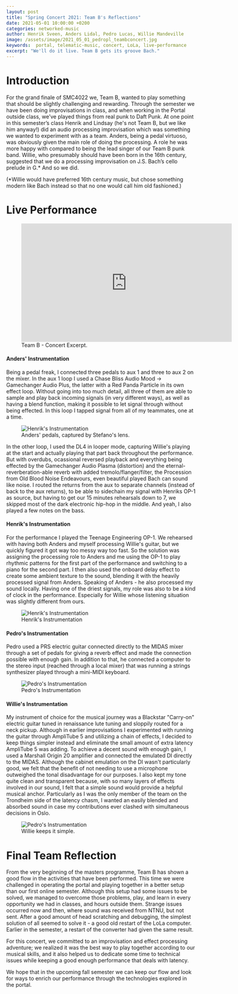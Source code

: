 ```yaml
---
layout: post
title: "Spring Concert 2021: Team B's Reflections"
date: 2021-05-01 10:00:00 +0200
categories: networked-music
author: Henrik Sveen, Anders Lidal, Pedro Lucas, Willie Mandeville
image: /assets/image/2021_05_01_pedropl_teambconcert.jpg
keywords:  portal, telematic-music, concert, LoLa, live-performance
excerpt: "We'll do it live. Team B gets its groove Bach."
---
```


# Introduction
For the grand finale of SMC4022 we, Team B, wanted to play something that should be slightly challenging and rewarding. Through the semester we have been doing improvisations in class, and when working in the Portal outside class, we’ve played things from real punk to Daft Punk. At one point in this semester’s class Henrik and Lindsay (he's not Team B, but we like him anyway!) did an audio processing improvisation which was something we wanted to experiment with as a team. Anders, being a pedal virtuoso, was obviously given the main role of doing the processing. A role he was more happy with compared to being the lead singer of our Team B punk band. Willie, who presumably should have been born in the 16th century, suggested that we do a processing improvisation on J.S. Bach’s cello prelude in G.* And so we did.

(*Willie would have preferred 16th century music, but chose something modern like Bach instead so that no one would call him old fashioned.)

# Live Performance

<figure style="float: none">
<iframe width="560" height="315" src="https://www.youtube.com/embed/tUqhI0R3DDA?start=536" title="YouTube video player" frameborder="0" allow="accelerometer; autoplay; clipboard-write; encrypted-media; gyroscope; picture-in-picture" allowfullscreen></iframe>
<figcaption>Team B - Concert Excerpt.</figcaption>
</figure>

#### Anders' Instrumentation

Being a pedal freak, I connected three pedals to aux 1 and three to aux 2 on the mixer. In the aux 1 loop I used a Chase Bliss Audio Mood -> Gamechanger Audio Plus, the latter with a Red Panda Particle in its own effect loop. Without going into too much detail, all three of them are able to sample and play back incoming signals (in very different ways), as well as having a blend function, making it possible to let signal through without being effected. In this loop I tapped signal from all of my teammates, one at a time.

<figure style="float: none">
   <img src="/assets/image/2021_05_04_anderlid_pedals.jpg" alt="Henrik's Instrumentation" title="Henrik's Instrumentation" width="auto" />
   <figcaption>Anders' pedals, captured by Stefano's lens.</figcaption>
</figure>

In the other loop, I used the DL4 in looper mode, capturing Willie's playing at the start and actually playing that part back throughout the performance. But with overdubs, ocassional reversed playback and everything being effected by the Gamechanger Audio Plasma (distortion) and the eternal-reverberation-able reverb with added tremolo/flanger/filter, the Procession from Old Blood Noise Endeavours, even beautiful played Bach can sound like noise.
I routed the returns from the aux to separate channels (instead of back to the aux returns), to be able to sidechain my signal with Henriks OP-1 as source, but having to get our 15 minutes rehearsals down to 7, we skipped most of the dark electronic hip-hop in the middle.
And yeah, I also played a few notes on the bass.

#### Henrik's Instrumentation

For the performance I played the Teenage Engineering OP-1. We rehearsed with having both Anders and myself processing Willie's guitar, but we quickly figured it got way too messy way too fast. So the solution was assigning the processing role to Anders and me using the OP-1 to play rhythmic patterns for the first part of the performance and switching to a piano for the second part. I then also used the onboard delay effect to create some ambient texture to the sound, blending it with the heavily processed signal from Anders. Speaking of Anders - he also processed my sound locally. Having one of the driest signals, my role was also to be a kind of clock in the performance. Especially for Willie whose listening situation was slightly different from ours.

<figure style="float: none">
   <img src="/assets/image/2021_05_02_henrikhs_henrikop1.jpg" alt="Henrik's Instrumentation" title="Henrik's Instrumentation" width="auto" />
   <figcaption>Henrik's Instrumentation</figcaption>
</figure>

#### Pedro's Instrumentation

Pedro used a PRS electric guitar connected directly to the MIDAS mixer through a set of pedals for giving a reverb effect and made the connection possible with enough gain. In addition to that, he connected a computer to the stereo input (reached through a local mixer) that was running a strings synthesizer played through a mini-MIDI keyboard.

<figure style="float: none">
   <img src="/assets/image/2021_05_01_pedropl_pedroconcert.jpg" alt="Pedro's Instrumentation" title="Pedro's Instrumentation" width="auto" />
   <figcaption>Pedro's Instrumentation</figcaption>
</figure>

#### Willie's Instrumentation

My instrument of choice for the musical journey was a Blackstar "Carry-on" electric guitar tuned in renaissance lute tuning and sloppily routed for a neck pickup. Although in earlier improvisations I experimented with running the guitar through AmpliTube 5 and utilizing a chain of effects, I decided to keep things simpler instead and eliminate the small amount of extra latency AmpliTube 5 was adding. To achieve a decent sound with enough gain, I used a Marshall Origin 20 amplifier and connected the emulated DI directly to the MIDAS. Although the cabinet emulation on the DI wasn't particularly good, we felt that the benefit of not needing to use a microphone outweighed the tonal disadvantage for our purposes. I also kept my tone quite clean and transparent because, with so many layers of effects involved in our sound, I felt that a simple sound would provide a helpful musical anchor. Particularly as I was the only member of the team on the Trondheim side of the latency chasm, I wanted an easily blended and absorbed sound in case my contributions ever clashed with simultaneous decisions in Oslo.

<figure style="float: none">
   <img src="/assets/image/2021_05_04_williakm_willieluitar.jpeg" alt="Pedro's Instrumentation" title="Willie keeps it simple." width="auto" />
   <figcaption>Willie keeps it simple.</figcaption>
</figure>

# Final Team Reflection

From the very beginning of the masters programme, Team B has shown a good flow in the activities that have been performed. This time we were challenged in operating the portal and playing together in a better setup than our first online semester. Although this setup had some issues to be solved, we managed to overcome those problems, play, and learn in every opportunity we had in classes, and hours outside them.
Strange issues occurred now and then, where sound was received from NTNU, but not sent. After a good amount of head scratching and debugging, the simplest solution of all seemed to solve it - a good old restart of the LoLa computer. Earlier in the semester, a restart of the converter had given the same result.

For this concert, we committed to an improvisation and effect processing adventure; we realized it was the best way to play together according to our musical skills, and it also helped us to dedicate some time to technical issues while keeping a good enough performance that deals with latency.

We hope that in the upcoming fall semester we can keep our flow and look for ways to enrich our performance through the technologies explored in the portal.
